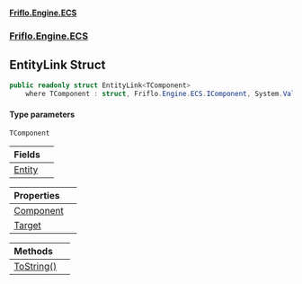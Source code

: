 #### [Friflo.Engine.ECS](index.md 'index')
### [Friflo.Engine.ECS](Friflo.Engine.ECS.md 'Friflo.Engine.ECS')

## EntityLink<TComponent> Struct

```csharp
public readonly struct EntityLink<TComponent>
    where TComponent : struct, Friflo.Engine.ECS.IComponent, System.ValueType, System.ValueType
```
#### Type parameters

<a name='Friflo.Engine.ECS.EntityLink_TComponent_.TComponent'></a>

`TComponent`

| Fields | |
| :--- | :--- |
| [Entity](EntityLink_TComponent_.Entity.md 'Friflo.Engine.ECS.EntityLink<TComponent>.Entity') | |

| Properties | |
| :--- | :--- |
| [Component](EntityLink_TComponent_.Component.md 'Friflo.Engine.ECS.EntityLink<TComponent>.Component') | |
| [Target](EntityLink_TComponent_.Target.md 'Friflo.Engine.ECS.EntityLink<TComponent>.Target') | |

| Methods | |
| :--- | :--- |
| [ToString()](EntityLink_TComponent_.ToString().md 'Friflo.Engine.ECS.EntityLink<TComponent>.ToString()') | |
